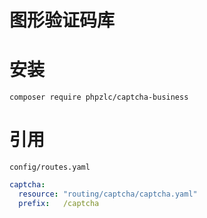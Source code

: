 # 图形验证码库

# 安装

```shell
composer require phpzlc/captcha-business
```

# 引用

`config/routes.yaml`

```yaml
captcha:
  resource: "routing/captcha/captcha.yaml"
  prefix:   /captcha
```
